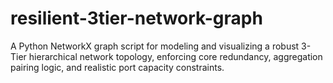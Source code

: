 # resilient-3tier-network-graph
A Python NetworkX graph script for modeling and visualizing a robust 3-Tier hierarchical network topology, enforcing core redundancy, aggregation pairing logic, and realistic port capacity constraints.
